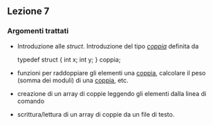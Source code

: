 ## Lezione 7
### Argomenti trattati

*   Introduzione alle _struct_. Introduzione del tipo _[coppia](https://www.dir.uniupo.it/mod/resource/view.php?id=165099 "coppia")_ definita da

    typedef struct {
      int x;
      int y;
    } coppia;

*   funzioni per raddoppiare gli elementi una [coppia](https://www.dir.uniupo.it/mod/resource/view.php?id=165099 "coppia"), calcolare il peso (somma dei moduli) di una [coppia](https://www.dir.uniupo.it/mod/resource/view.php?id=165099 "coppia"), etc.

*   creazione di un array di coppie leggendo gli elementi dalla linea di comando

*   scrittura/lettura di un array di coppie da un file di testo.